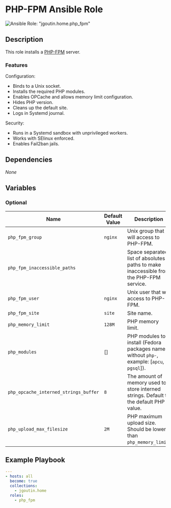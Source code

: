 # PHP-FPM Ansible Role

![Ansible Role: "jgoutin.home.php_fpm"](https://github.com/JGoutin/ansible_home/workflows/Ansible%20Role:%20%22jgoutin.home.php_fpm%22/badge.svg)

## Description

This role installs a [PHP-FPM](https://php-fpm.org) server.

### Features

Configuration:
* Binds to a Unix socket.
* Installs the required PHP modules.
* Enables OPCache and allows memory limit configuration.
* Hides PHP version.
* Cleans up the default site.
* Logs in Systemd journal.

Security:
* Runs in a Systemd sandbox with unprivileged workers.
* Works with SElinux enforced.
* Enables Fail2ban jails.

## Dependencies

*None*

## Variables

### Optional

| Name           | Default Value | Description                        |
| -------------- | ------------- | -----------------------------------|
| `php_fpm_group`| `nginx` | Unix group that will access to PHP-FPM.
| `php_fpm_inaccessible_paths`| | Space separated list of absolutes paths to make inaccessible from the PHP-FPM service.
| `php_fpm_user`| `nginx` | Unix user that will access to PHP-FPM.
| `php_fpm_site`| `site` | Site name.
| `php_memory_limit`| `128M` | PHP memory limit.
| `php_modules`| [] | PHP modules to install (Fedora packages names without `php-`, example: [`apcu`, `pgsql`]).
| `php_opcache_interned_strings_buffer`| `8` | The amount of memory used to store interned strings. Default to the default PHP value.
| `php_upload_max_filesize`| `2M` | PHP maximum upload size. Should be lower than `php_memory_limit`.

## Example Playbook

```yaml
---
- hosts: all
  become: true
  collections:
    - jgoutin.home
  roles:
    - php_fpm
```
